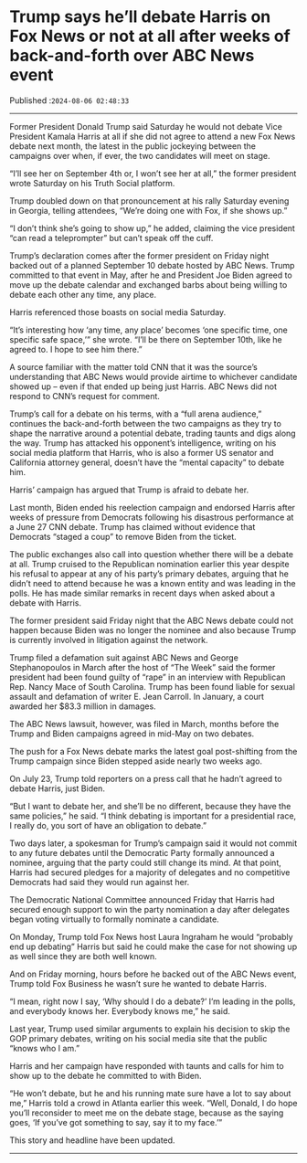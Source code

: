 # Trump says he’ll debate Harris on Fox News or not at all after weeks of back-and-forth over ABC News event

Published :`2024-08-06 02:48:33`

---

Former President Donald Trump said Saturday he would not debate Vice President Kamala Harris at all if she did not agree to attend a new Fox News debate next month, the latest in the public jockeying between the campaigns over when, if ever, the two candidates will meet on stage.

“I’ll see her on September 4th or, I won’t see her at all,” the former president wrote Saturday on his Truth Social platform.

Trump doubled down on that pronouncement at his rally Saturday evening in Georgia, telling attendees, “We’re doing one with Fox, if she shows up.”

“I don’t think she’s going to show up,” he added, claiming the vice president “can read a teleprompter” but can’t speak off the cuff.

Trump’s declaration comes after the former president on Friday night backed out of a planned September 10 debate hosted by ABC News. Trump committed to that event in May, after he and President Joe Biden agreed to move up the debate calendar and exchanged barbs about being willing to debate each other any time, any place.

Harris referenced those boasts on social media Saturday.

“It’s interesting how ‘any time, any place’ becomes ‘one specific time, one specific safe space,’” she wrote. “I’ll be there on September 10th, like he agreed to. I hope to see him there.”

A source familiar with the matter told CNN that it was the source’s understanding that ABC News would provide airtime to whichever candidate showed up – even if that ended up being just Harris. ABC News did not respond to CNN’s request for comment.

Trump’s call for a debate on his terms, with a “full arena audience,” continues the back-and-forth between the two campaigns as they try to shape the narrative around a potential debate, trading taunts and digs along the way. Trump has attacked his opponent’s intelligence, writing on his social media platform that Harris, who is also a former US senator and California attorney general, doesn’t have the “mental capacity” to debate him.

Harris’ campaign has argued that Trump is afraid to debate her.

Last month, Biden ended his reelection campaign and endorsed Harris after weeks of pressure from Democrats following his disastrous performance at a June 27 CNN debate. Trump has claimed without evidence that Democrats “staged a coup” to remove Biden from the ticket.

The public exchanges also call into question whether there will be a debate at all. Trump cruised to the Republican nomination earlier this year despite his refusal to appear at any of his party’s primary debates, arguing that he didn’t need to attend because he was a known entity and was leading in the polls. He has made similar remarks in recent days when asked about a debate with Harris.

The former president said Friday night that the ABC News debate could not happen because Biden was no longer the nominee and also because Trump is currently involved in litigation against the network.

Trump filed a defamation suit against ABC News and George Stephanopoulos in March after the host of “The Week” said the former president had been found guilty of “rape” in an interview with Republican Rep. Nancy Mace of South Carolina. Trump has been found liable for sexual assault and defamation of writer E. Jean Carroll. In January, a court awarded her $83.3 million in damages.

The ABC News lawsuit, however, was filed in March, months before the Trump and Biden campaigns agreed in mid-May on two debates.

The push for a Fox News debate marks the latest goal post-shifting from the Trump campaign since Biden stepped aside nearly two weeks ago.

On July 23, Trump told reporters on a press call that he hadn’t agreed to debate Harris, just Biden.

“But I want to debate her, and she’ll be no different, because they have the same policies,” he said. “I think debating is important for a presidential race, I really do, you sort of have an obligation to debate.”

Two days later, a spokesman for Trump’s campaign said it would not commit to any future debates until the Democratic Party formally announced a nominee, arguing that the party could still change its mind. At that point, Harris had secured pledges for a majority of delegates and no competitive Democrats had said they would run against her.

The Democratic National Committee announced Friday that Harris had secured enough support to win the party nomination a day after delegates began voting virtually to formally nominate a candidate.

On Monday, Trump told Fox News host Laura Ingraham he would “probably end up debating” Harris but said he could make the case for not showing up as well since they are both well known.

And on Friday morning, hours before he backed out of the ABC News event, Trump told Fox Business he wasn’t sure he wanted to debate Harris.

“I mean, right now I say, ‘Why should I do a debate?’ I’m leading in the polls, and everybody knows her. Everybody knows me,” he said.

Last year, Trump used similar arguments to explain his decision to skip the GOP primary debates, writing on his social media site that the public “knows who I am.”

Harris and her campaign have responded with taunts and calls for him to show up to the debate he committed to with Biden.

“He won’t debate, but he and his running mate sure have a lot to say about me,” Harris told a crowd in Atlanta earlier this week. “Well, Donald, I do hope you’ll reconsider to meet me on the debate stage, because as the saying goes, ‘If you’ve got something to say, say it to my face.’”

This story and headline have been updated.

---

